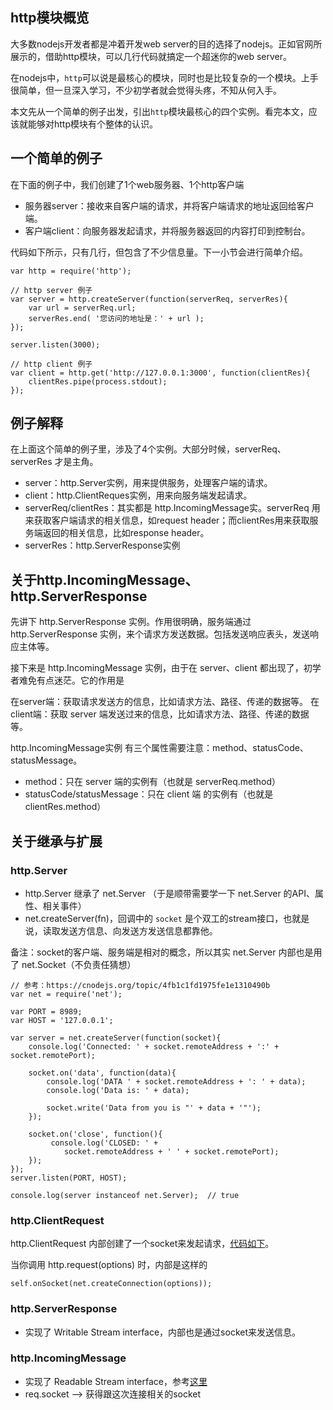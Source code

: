 ##  http模块概览 ##

大多数nodejs开发者都是冲着开发web server的目的选择了nodejs。正如官网所展示的，借助http模块，可以几行代码就搞定一个超迷你的web server。

在nodejs中，`http`可以说是最核心的模块，同时也是比较复杂的一个模块。上手很简单，但一旦深入学习，不少初学者就会觉得头疼，不知从何入手。

本文先从一个简单的例子出发，引出`http`模块最核心的四个实例。看完本文，应该就能够对http模块有个整体的认识。

##  一个简单的例子 ##

在下面的例子中，我们创建了1个web服务器、1个http客户端

 *  服务器server：接收来自客户端的请求，并将客户端请求的地址返回给客户端。
 *  客户端client：向服务器发起请求，并将服务器返回的内容打印到控制台。

代码如下所示，只有几行，但包含了不少信息量。下一小节会进行简单介绍。

    var http = require('http');
    
    // http server 例子
    var server = http.createServer(function(serverReq, serverRes){
        var url = serverReq.url;
        serverRes.end( '您访问的地址是：' + url );
    });
    
    server.listen(3000);
    
    // http client 例子
    var client = http.get('http://127.0.0.1:3000', function(clientRes){
        clientRes.pipe(process.stdout);
    });

##  例子解释 ##

在上面这个简单的例子里，涉及了4个实例。大部分时候，serverReq、serverRes 才是主角。

 *  server：http.Server实例，用来提供服务，处理客户端的请求。
 *  client：http.ClientReques实例，用来向服务端发起请求。
 *  serverReq/clientRes：其实都是 http.IncomingMessage实。serverReq 用来获取客户端请求的相关信息，如request header；而clientRes用来获取服务端返回的相关信息，比如response header。
 *  serverRes：http.ServerResponse实例

##  关于http.IncomingMessage、http.ServerResponse ##

先讲下 http.ServerResponse 实例。作用很明确，服务端通过http.ServerResponse 实例，来个请求方发送数据。包括发送响应表头，发送响应主体等。

接下来是 http.IncomingMessage 实例，由于在 server、client 都出现了，初学者难免有点迷茫。它的作用是

在server端：获取请求发送方的信息，比如请求方法、路径、传递的数据等。 在client端：获取 server 端发送过来的信息，比如请求方法、路径、传递的数据等。

http.IncomingMessage实例 有三个属性需要注意：method、statusCode、statusMessage。

 *  method：只在 server 端的实例有（也就是 serverReq.method）
 *  statusCode/statusMessage：只在 client 端 的实例有（也就是 clientRes.method）

##  关于继承与扩展 ##

###  http.Server ###

 *  http.Server 继承了 net.Server （于是顺带需要学一下 net.Server 的API、属性、相关事件）
 *  net.createServer(fn)，回调中的 `socket` 是个双工的stream接口，也就是说，读取发送方信息、向发送方发送信息都靠他。

备注：socket的客户端、服务端是相对的概念，所以其实 net.Server 内部也是用了 net.Socket（不负责任猜想）

    // 参考：https://cnodejs.org/topic/4fb1c1fd1975fe1e1310490b
    var net = require('net');
    
    var PORT = 8989;
    var HOST = '127.0.0.1';
    
    var server = net.createServer(function(socket){
        console.log('Connected: ' + socket.remoteAddress + ':' + socket.remotePort);
        
        socket.on('data', function(data){
            console.log('DATA ' + socket.remoteAddress + ': ' + data);
            console.log('Data is: ' + data);
    
            socket.write('Data from you is "' + data + '"');
        });
    
        socket.on('close', function(){
             console.log('CLOSED: ' +
                socket.remoteAddress + ' ' + socket.remotePort);
        });
    });
    server.listen(PORT, HOST);
    
    console.log(server instanceof net.Server);  // true

###  http.ClientRequest ###

http.ClientRequest 内部创建了一个socket来发起请求，[代码如下][Link 1]。

当你调用 http.request(options) 时，内部是这样的

    self.onSocket(net.createConnection(options));

###  http.ServerResponse ###

 *  实现了 Writable Stream interface，内部也是通过socket来发送信息。

###  http.IncomingMessage ###

 *  实现了 Readable Stream interface，参考[这里][Link 2]
 *  req.socket --> 获得跟这次连接相关的socket


[Link 1]: https://github.com/nodejs/node/blob/master/lib/_http_client.js#L174
[Link 2]: https://github.com/nodejs/node/blob/master/lib/_http_incoming.js#L62